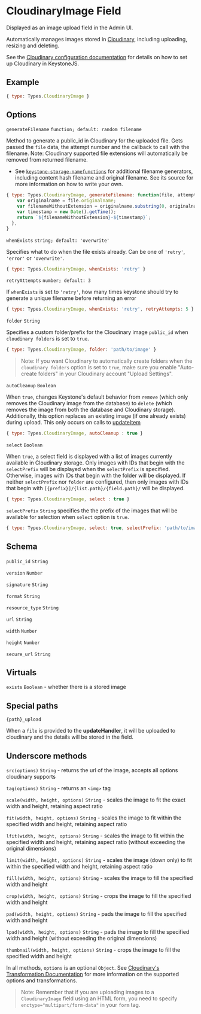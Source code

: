# CloudinaryImage Field

Displayed as an image upload field in the Admin UI.

Automatically manages images stored in [Cloudinary](http://cloudinary.com/), including uploading, resizing and deleting.

See the [Cloudinary configuration documentation](http://keystonejs.com/docs/configuration#services-cloudinary) for details on how to set up Cloudinary in KeystoneJS.

## Example

```js
{ type: Types.CloudinaryImage }
```

## Options

`generateFilename` `function; default: random filename`

Method to generate a public_id in Cloudinary for the uploaded file. Gets passed the `file` data, the attempt number and the callback to call with the filename. Note: Cloudinary supported file extensions will automatically be removed from returned filename.
  - See [`keystone-storage-namefunctions`](http://npm.im/keystone-storage-namefunctions) for additional filename generators, including content hash filename and original filename. See its source for more information on how to write your own.

```js
{ type: Types.CloudinaryImage, generateFilename: function(file, attemptNumber, callback) {
    var originalname = file.originalname;
    var filenameWithoutExtension = originalname.substring(0, originalname.lastIndexOf('.'));
    var timestamp = new Date().getTime();
    return `${filenameWithoutExtension}-${timestamp}`;
  },
}
```

`whenExists` `string; default: 'overwrite'`

Specifies what to do when the file exists already. Can be one of `'retry'`, `'error'` or `'overwrite'`.

```js
{ type: Types.CloudinaryImage, whenExists: 'retry' }
```

`retryAttempts` `number; default: 3`

If `whenExists` is set to `'retry'`, how many times keystone should try to generate a unique filename before returning an error

```js
{ type: Types.CloudinaryImage, whenExists: 'retry', retryAttempts: 5 }
```

`folder` `String`

Specifies a custom folder/prefix for the Cloudinary image `public_id` when `cloudinary folders` is set to `true`.

```js
{ type: Types.CloudinaryImage, folder: 'path/to/image' }
```

> Note: If you want Cloudinary to automatically create folders when the `cloudinary folders` option is set to `true`, make sure you enable "Auto-create folders" in your Cloudinary account "Upload Settings".

`autoCleanup` `Boolean`

When `true`, changes Keystone's default behavior from `remove` (which only removes the Cloudinary image from the database) to `delete` (which removes the image from both the database and Cloudinary storage). Additionally, this option replaces an existing image (if one already exists) during upload. This only occurs on calls to [updateItem](/api/list/update-item)

```js
{ type: Types.CloudinaryImage, autoCleanup : true }
```

`select` `Boolean`

When `true`, a select field is displayed with a list of images currently available in Cloudinary storage. Only images with IDs that begin with the `selectPrefix` will be displayed when the `selectPrefix` is specified. Otherwise, images with IDs that begin with the folder will be displayed. If neither `selectPrefix` nor `folder` are configured, then only images with IDs that begin with `[{prefix}]/{list.path}/{field.path}/` will be displayed.

```js
{ type: Types.CloudinaryImage, select : true }
```

`selectPrefix` `String` specifies the the prefix of the images that will be available for selection when `select` option is `true`.

```js
{ type: Types.CloudinaryImage, select: true, selectPrefix: 'path/to/images' }
```

## Schema

`public_id` `String`

`version` `Number`

`signature` `String`

`format` `String`

`resource_type` `String`

`url` `String`

`width` `Number`

`height` `Number`

`secure_url` `String`

## Virtuals

`exists` `Boolean` - whether there is a stored image

## Special paths

`{path}_upload`

When a `file` is provided to the **updateHandler**, it will be uploaded to cloudinary and the details will be stored in the field.

## Underscore methods

`src(options)` `String` - returns the url of the image, accepts all options cloudinary supports

`tag(options)` `String` - returns an `<img>` tag

`scale(width, height, options)` `String` - scales the image to fit the exact width and height, retaining aspect ratio

`fit(width, height, options)` `String` - scales the image to fit within the specified width and height, retaining aspect ratio

`lfit(width, height, options)` `String` - scales the image to fit within the specified width and height, retaining aspect ratio (without exceeding the original dimensions)

`limit(width, height, options)` `String` - scales the image (down only) to fit within the specified width and height, retaining aspect ratio

`fill(width, height, options)` `String` - scales the image to fill the specified width and height

`crop(width, height, options)` `String` - crops the image to fill the specified width and height

`pad(width, height, options)` `String` - pads the image to fill the specified width and height

`lpad(width, height, options)` `String` - pads the image to fill the specified width and height (without exceeding the original dimensions)

`thumbnail(width, height, options)` `String` - crops the image to fill the specified width and height

In all methods, `options` is an optional `Object`. See [Cloudinary's Transformation Documentation](http://cloudinary.com/documentation/image_transformations) for more information on the supported options and transformations.

> Note: Remember that if you are uploading images to a `CloudinaryImage` field using an HTML form, you need to specify `enctype="multipart/form-data"` in your `form` tag.
